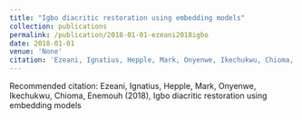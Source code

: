 ```yaml
---
title: "Igbo diacritic restoration using embedding models"
collection: publications
permalink: /publication/2018-01-01-ezeani2018igbo
date: 2018-01-01
venue: 'None'
citation: 'Ezeani, Ignatius, Hepple, Mark, Onyenwe, Ikechukwu, Chioma, Enemouh (2018), Igbo diacritic restoration using embedding models'
---
```

Recommended citation: Ezeani, Ignatius, Hepple, Mark, Onyenwe, Ikechukwu, Chioma, Enemouh (2018), Igbo diacritic restoration using embedding models